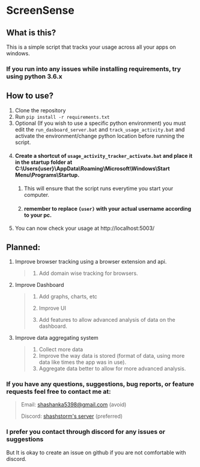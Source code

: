 # ScreenSense

## What is this?

This is a simple script that tracks your usage across all your apps on windows.

### If you run into any issues while installing requirements, try using python 3.6.x
## How to use?

1. Clone the repository
2. Run `pip install -r requirements.txt`
3. Optional (If you wish to use a specific python environment) you must edit the `run_dasboard_server.bat` and `track_usage_activity.bat` and activate the environment/change python location before running the script.
4. #### Create a shortcut of `usage_activity_tracker_activate.bat` and place it in the startup folder at C:\Users\{user}\AppData\Roaming\Microsoft\Windows\Start Menu\Programs\Startup.
   1. This will ensure that the script runs everytime you start your computer.
   2. #### remember to replace `{user}` with your actual username according to your pc.
5. You can now check your usage at http://localhost:5003/


## Planned:
1. Improve browser tracking using a browser extension and api.
   > 1. Add domain wise tracking for browsers.
2. Improve Dashboard
   > 1. Add graphs, charts, etc
   > 
   > 2. Improve UI
   > 
   > 3. Add features to allow advanced analysis of data on the dashboard.

3. Improve data aggregating system
   > 1. Collect more data
   > 2. Improve the way data is stored (format of data, using more data like times the app was in use).
   > 3. Aggregate data better to allow for more advanced analysis.


### If you have any questions, suggestions, bug reports, or feature requests feel free to contact me at:  
> Email: [shashanka5398@gmail.com](mailto:shashanka5398@gmail.com) (avoid)
> 
> Discord: [shashstorm's server](https://discord.gg/CgDsUGAKtA) (preferred)

### I prefer you contact through discord for any issues or suggestions
But It is okay to create an issue on github if you are not comfortable with discord.
